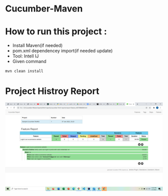 # Cucumber-Maven

# How to run this project :

 - Install Maven(if needed)
 - pom.xml dependencey import(if needed update)
 - Tool: Intell IJ
 - Given command 
 
  ```sh
  mvn clean install
  ```
  
  # Project Histroy Report 

<img src="/Report.png" alt="Report"/>
